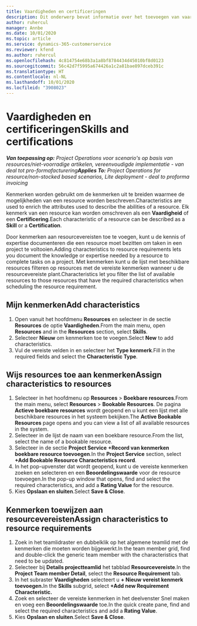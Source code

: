 ```yaml
---
title: Vaardigheden en certificeringen
description: Dit onderwerp bevat informatie over het toevoegen van vaardigheids- en certificeringskenmerken aan resources.
author: ruhercul
manager: Annbe
ms.date: 10/01/2020
ms.topic: article
ms.service: dynamics-365-customerservice
ms.reviewer: kfend
ms.author: ruhercul
ms.openlocfilehash: 4c814754e68b3a1a8bf8784434d45010bf8d0123
ms.sourcegitcommit: 56c42d7f5995a674426a1c2a81bae897dceb391c
ms.translationtype: HT
ms.contentlocale: nl-NL
ms.lasthandoff: 10/01/2020
ms.locfileid: "3908023"
---
```

# <a name="skills-and-certifications"></a><span data-ttu-id="da6d1-103">Vaardigheden en certificeringen</span><span class="sxs-lookup"><span data-stu-id="da6d1-103">Skills and certifications</span></span>
<span data-ttu-id="da6d1-104">_**Van toepassing op:** Project Operations voor scenario's op basis van resources/niet-voorradige artikelen, vereenvoudigde implementatie - van deal tot pro-formafacturering_</span><span class="sxs-lookup"><span data-stu-id="da6d1-104">_**Applies To:** Project Operations for resource/non-stocked based scenarios, Lite deployment - deal to proforma invoicing_</span></span>

<span data-ttu-id="da6d1-105">Kenmerken worden gebruikt om de kenmerken uit te breiden waarmee de mogelijkheden van een resource worden beschreven.</span><span class="sxs-lookup"><span data-stu-id="da6d1-105">Characteristics are used to enrich the attributes used to describe the abilities of a resource.</span></span> <span data-ttu-id="da6d1-106">Elk kenmerk van een resource kan worden omschreven als een **Vaardigheid** of een **Certificering**.</span><span class="sxs-lookup"><span data-stu-id="da6d1-106">Each characteristic of a resource can be described as a **Skill** or a **Certification**.</span></span>

<span data-ttu-id="da6d1-107">Door kenmerken aan resourcevereisten toe te voegen, kunt u de kennis of expertise documenteren die een resource moet bezitten om taken in een project te voltooien.</span><span class="sxs-lookup"><span data-stu-id="da6d1-107">Adding characteristics to resource requirements lets you document the knowledge or expertise needed by a resource to complete tasks on a project.</span></span> <span data-ttu-id="da6d1-108">Met kenmerken kunt u de lijst met beschikbare resources filteren op resources met de vereiste kenmerken wanneer u de resourcevereiste plant.</span><span class="sxs-lookup"><span data-stu-id="da6d1-108">Characteristics let you filter the list of available resources to those resources that have the required characteristics when scheduling the resource requirement.</span></span>

## <a name="add-characteristics"></a><span data-ttu-id="da6d1-109">Mijn kenmerken</span><span class="sxs-lookup"><span data-stu-id="da6d1-109">Add characteristics</span></span>

1. <span data-ttu-id="da6d1-110">Open vanuit het hoofdmenu **Resources** en selecteer in de sectie **Resources** de optie **Vaardigheden**.</span><span class="sxs-lookup"><span data-stu-id="da6d1-110">From the main menu, open **Resources** and in the **Resources** section, select **Skills**.</span></span>
2. <span data-ttu-id="da6d1-111">Selecteer **Nieuw** om kenmerken toe te voegen.</span><span class="sxs-lookup"><span data-stu-id="da6d1-111">Select **New** to add characteristics.</span></span>
3. <span data-ttu-id="da6d1-112">Vul de vereiste velden in en selecteer het **Type kenmerk**.</span><span class="sxs-lookup"><span data-stu-id="da6d1-112">Fill in the required fields and select the **Characteristic Type**.</span></span>

## <a name="assign-characteristics-to-resources"></a><span data-ttu-id="da6d1-113">Wijs resources toe aan kenmerken</span><span class="sxs-lookup"><span data-stu-id="da6d1-113">Assign characteristics to resources</span></span>

1. <span data-ttu-id="da6d1-114">Selecteer in het hoofdmenu op **Resources** > **Boekbare resources**.</span><span class="sxs-lookup"><span data-stu-id="da6d1-114">From the main menu, select **Resources** > **Bookable Resources**.</span></span> <span data-ttu-id="da6d1-115">De pagina **Actieve boekbare resources** wordt geopend en u kunt een lijst met alle beschikbare resources in het systeem bekijken.</span><span class="sxs-lookup"><span data-stu-id="da6d1-115">The **Active Bookable Resources** page opens and you can view a list of all available resources in the system.</span></span>
2. <span data-ttu-id="da6d1-116">Selecteer in de lijst de naam van een boekbare resource.</span><span class="sxs-lookup"><span data-stu-id="da6d1-116">From the list, select the name of a bookable resource.</span></span>
3. <span data-ttu-id="da6d1-117">Selecteer in de sectie **Project Service** **+Record van kenmerken boekbare resource toevoegen**.</span><span class="sxs-lookup"><span data-stu-id="da6d1-117">In the **Project Service** section, select **+Add Bookable Resource Characteristics record**.</span></span>
4. <span data-ttu-id="da6d1-118">In het pop-upvenster dat wordt geopend, kunt u de vereiste kenmerken zoeken en selecteren en een **Beoordelingswaarde** voor de resource toevoegen.</span><span class="sxs-lookup"><span data-stu-id="da6d1-118">In the pop-up window that opens, find and select the required characteristics, and add a **Rating Value** for the resource.</span></span>
5. <span data-ttu-id="da6d1-119">Kies **Opslaan en sluiten**.</span><span class="sxs-lookup"><span data-stu-id="da6d1-119">Select **Save & Close**.</span></span>

## <a name="assign-characteristics-to-resource-requirements"></a><span data-ttu-id="da6d1-120">Kenmerken toewijzen aan resourcevereisten</span><span class="sxs-lookup"><span data-stu-id="da6d1-120">Assign characteristics to resource requirements</span></span>

1. <span data-ttu-id="da6d1-121">Zoek in het teamlidraster en dubbelklik op het algemene teamlid met de kenmerken die moeten worden bijgewerkt.</span><span class="sxs-lookup"><span data-stu-id="da6d1-121">In the team member grid, find and double-click the generic team member with the characteristics that need to be updated.</span></span>
2. <span data-ttu-id="da6d1-122">Selecteer bij **Details projectteamlid** het tabblad **Resourcevereiste**.</span><span class="sxs-lookup"><span data-stu-id="da6d1-122">In the **Project Team member Detail**, select the **Resource Requirement** tab.</span></span>
3. <span data-ttu-id="da6d1-123">In het subraster **Vaardigheden** selecteert u **+ Nieuw vereist kenmerk toevoegen.**</span><span class="sxs-lookup"><span data-stu-id="da6d1-123">In the **Skills** subgrid, select **+Add new Requirement Characteristic.**</span></span>
4. <span data-ttu-id="da6d1-124">Zoek en selecteer de vereiste kenmerken in het deelvenster Snel maken en voeg een **Beoordelingswaarde** toe.</span><span class="sxs-lookup"><span data-stu-id="da6d1-124">In the quick create pane, find and select the required characteristics and add a **Rating Value**.</span></span>
5. <span data-ttu-id="da6d1-125">Kies **Opslaan en sluiten**.</span><span class="sxs-lookup"><span data-stu-id="da6d1-125">Select **Save & Close**.</span></span>